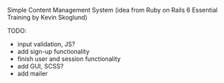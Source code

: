 Simple Content Management System (idea from Ruby on Rails 6 Essential Training by Kevin Skoglund)

TODO:

- input validation, JS?
- add sign-up functionality
- finish user and session functionality
- add GUI, SCSS?
- add mailer

